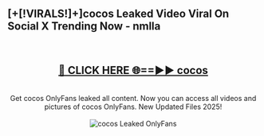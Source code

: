 <h2>[+[!VIRALS!]+]cocos Leaked Video Viral On Social X Trending Now - nmlla</h2>
<br>
<div align="center">
<h2><a href="https://libra.edu.pl?cocos" rel="nofollow">🔴 CLICK HERE 🌐==►► cocos</a></h2>
<br>
Get cocos OnlyFans leaked all content. Now you can access all videos and pictures of cocos OnlyFans. New Updated Files 2025!
<br>
<br>
<a href="https://libra.edu.pl?cocos" rel="nofollow" data-target="animated-image.originalLink"><img src="https://i.ibb.co.com/WyWwxjT/player-gif2.gif" alt="cocos Leaked OnlyFans" style="max-width: 100%; display: inline-block;" data-target="animated-image.originalImage"></a>
</div>
<br>